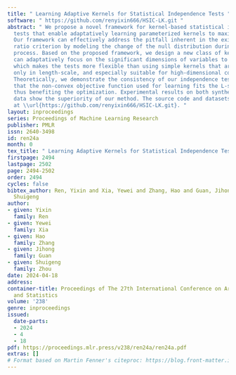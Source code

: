 ```yaml
---
title: " Learning Adaptive Kernels for Statistical Independence Tests "
software: " https://github.com/renyixin666/HSIC-LK.git "
abstract: " We propose a novel framework for kernel-based statistical independence
  tests that enable adaptatively learning parameterized kernels to maximize test power.
  Our framework can effectively address the pitfall inherent in the existing signal-to-noise
  ratio criterion by modeling the change of the null distribution during the learning
  process. Based on the proposed framework, we design a new class of kernels that
  can adaptatively focus on the significant dimensions of variables to judge independence,
  which makes the tests more flexible than using simple kernels that are adaptive
  only in length-scale, and especially suitable for high-dimensional complex data.
  Theoretically, we demonstrate the consistency of our independence tests, and show
  that the non-convex objective function used for learning fits the L-smoothing condition,
  thus benefiting the optimization. Experimental results on both synthetic and real
  data show the superiority of our method. The source code and datasets are available
  at \\url{https://github.com/renyixin666/HSIC-LK.git}. "
layout: inproceedings
series: Proceedings of Machine Learning Research
publisher: PMLR
issn: 2640-3498
id: ren24a
month: 0
tex_title: " Learning Adaptive Kernels for Statistical Independence Tests "
firstpage: 2494
lastpage: 2502
page: 2494-2502
order: 2494
cycles: false
bibtex_author: Ren, Yixin and Xia, Yewei and Zhang, Hao and Guan, Jihong and Zhou,
  Shuigeng
author:
- given: Yixin
  family: Ren
- given: Yewei
  family: Xia
- given: Hao
  family: Zhang
- given: Jihong
  family: Guan
- given: Shuigeng
  family: Zhou
date: 2024-04-18
address:
container-title: Proceedings of The 27th International Conference on Artificial Intelligence
  and Statistics
volume: '238'
genre: inproceedings
issued:
  date-parts:
  - 2024
  - 4
  - 18
pdf: https://proceedings.mlr.press/v238/ren24a/ren24a.pdf
extras: []
# Format based on Martin Fenner's citeproc: https://blog.front-matter.io/posts/citeproc-yaml-for-bibliographies/
---
```

